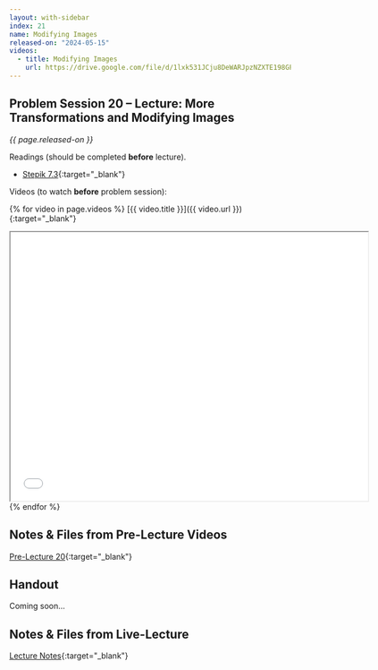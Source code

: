 ```yaml
---
layout: with-sidebar
index: 21
name: Modifying Images
released-on: "2024-05-15"
videos:
  - title: Modifying Images
    url: https://drive.google.com/file/d/1lxk531JCju8DeWARJpzNZXTE198GPY6h
---
```


## Problem Session 20 – Lecture: More Transformations and Modifying Images

_{{ page.released-on }}_

Readings (should be completed **before** lecture). 
- [Stepik 7.3](https://stepik.org/lesson/567195/step/1?unit=561468){:target="_blank"}

Videos (to watch **before** problem session):

{% for video in page.videos %}
[{{ video.title }}]({{ video.url }}){:target="_blank"}

<iframe src="{{ video.url }}/preview" width="640" height="480" allow="autoplay"></iframe>
{% endfor %}

## Notes & Files from Pre-Lecture Videos

[Pre-Lecture 20](https://github.com/ucsd-cse8a-sp24/ucsd-cse8a-sp24.github.io/tree/main/_pre-lectures/lecture-20){:target="_blank"}

## Handout

Coming soon...

## Notes & Files from Live-Lecture

[Lecture Notes](https://drive.google.com/drive/folders/18hPpHxiZdkzQe_5d6ummCFBekQXOrhIA?usp=sharing){:target="_blank"}


